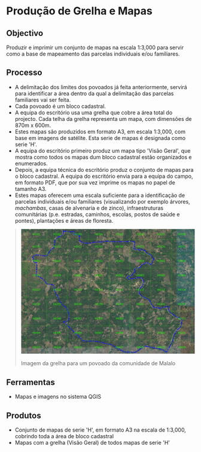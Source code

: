 # Produção de Grelha e Mapas

## **Objectivo**

Produzir e imprimir um conjunto de mapas na escala 1:3,000 para servir como a base de mapeamento das parcelas individuais e/ou familiares.

## Processo

* A delimitação dos limites dos povoados já feita anteriormente, servirá para identificar a área dentro da qual a delimitação das parcelas familiares vai ser feita. 
* Cada povoado é um bloco cadastral.
* A equipa do escritório usa uma grelha que cobre a área total do projecto. Cada telha da grelha representa um mapa, com dimensões de 870m x 600m. 
* Estes mapas são produzidos em formato A3, em escala 1:3,000, com base em imagens de satélite. Esta serie de mapas é designada como serie 'H'.
* A equipa do escritório primeiro produz um mapa tipo 'Visão Geral', que mostra como todos os mapas dum bloco cadastral estão organizados e enumerados.
* Depois, a equipa técnica do escritório produz o conjunto de mapas para o bloco cadastral. A equipa do escritório envia para a equipa do campo, em formato PDF, que por sua vez imprime os mapas no papel de tamanho A3.
* Estes mapas oferecem uma escala suficiente para a identificação de parcelas individuais e/ou familiares \(visualizando por exemplo árvores, _machambas_, casas de alvenaria e de zinco\), infraestruturas comunitárias \(p.e. estradas, caminhos, escolas, postos de saúde e pontes\), plantações e áreas de floresta.

> ![](../.gitbook/assets/grid.JPG)
>
> Imagem da grelha para um povoado da comunidade de Malalo

## **Ferramentas**

* Mapas e imagens no sistema QGIS

## **Produtos**

* Conjunto de mapas de serie 'H', em formato A3 na escala de 1:3,000, cobrindo toda a área de bloco cadastral
* Mapas com a grelha \(Visão Geral\) de todos mapas de serie 'H'

